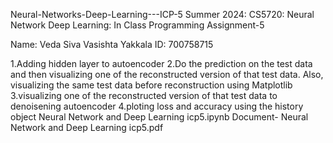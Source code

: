 Neural-Networks-Deep-Learning---ICP-5 Summer 2024: CS5720: Neural Network Deep Learning: In Class Programming Assignment-5

Name: Veda Siva Vasishta Yakkala ID: 700758715

1.Adding hidden layer to autoencoder
2.Do the prediction on the test data and then visualizing one of the reconstructed version of that test data. Also, visualizing the same test data before reconstruction using Matplotlib
3.visualizing one of the reconstructed version of that test data to denoisening autoencoder
4.ploting loss and accuracy using the history object
Neural Network and Deep Learning icp5.ipynb Document- Neural Network and Deep Learning icp5.pdf
